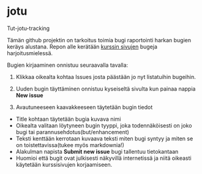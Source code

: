 jotu
====

Tut-jotu-tracking

Tämän github projektin on tarkoitus toimia bugi raportointi harkan bugien keräys alustana. Repon alle kerätään [kurssin sivujen](http://www.cs.tut.fi/kurssit/TIE-02300/) bugeja harjoitusmielessä.

Bugien kirjaaminen onnistuu seuraavalla tavalla:

1. Klikkaa oikealta kohtaa Issues josta päästään jo nyt listatuihin bugeihin.
2. Uuden bugin täyttäminen onnistuu kyseiseltä sivulta kun painaa nappia **New issue**
  
3. Avautuneeseen kaavakkeeseen täytetään bugin tiedot
  * Title kohtaan täytetään bugia kuvava nimi
  * Oikealta valitaan löytyneen bugin tyyppi, joka todennäköisesti on joko bugi tai parannusehdotus(but/enhancement)
  * Teksti kenttään kerrotaan kuvaava teksti miten bugi syntyy ja miten se on toistettavissa(tukee myös markdownia!)
  * Alakulman napista **Submit new issue** bugi tallentuu tietokantaan
  * Huomioi että bugit ovat julkisesti näkyvillä internetissä ja niitä oikeasti käytetään kurssisivujen korjaamiseen.


